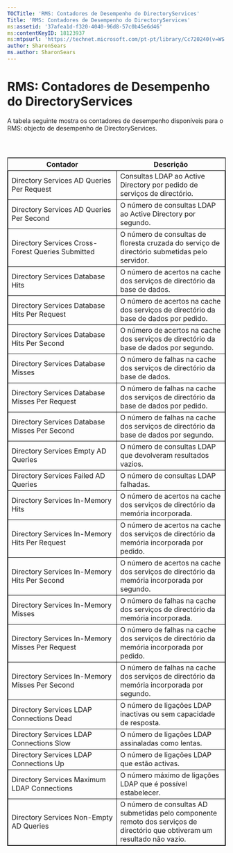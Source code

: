 ```yaml
---
TOCTitle: 'RMS: Contadores de Desempenho do DirectoryServices'
Title: 'RMS: Contadores de Desempenho do DirectoryServices'
ms:assetid: '37afea1d-f320-4040-96d8-57c0b45e6d46'
ms:contentKeyID: 18123937
ms:mtpsurl: 'https://technet.microsoft.com/pt-pt/library/Cc720240(v=WS.10)'
author: SharonSears
ms.author: SharonSears
---
```


RMS: Contadores de Desempenho do DirectoryServices
==================================================

A tabela seguinte mostra os contadores de desempenho disponíveis para o RMS: objecto de desempenho de DirectoryServices.

###  

 
<table style="border:1px solid black;">
<colgroup>
<col width="50%" />
<col width="50%" />
</colgroup>
<thead>
<tr class="header">
<th>Contador</th>
<th>Descrição</th>
</tr>
</thead>
<tbody>
<tr class="odd">
<td style="border:1px solid black;">Directory Services AD Queries Per Request</td>
<td style="border:1px solid black;">Consultas LDAP ao Active Directory por pedido de serviços de directório.</td>
</tr>
<tr class="even">
<td style="border:1px solid black;">Directory Services AD Queries Per Second</td>
<td style="border:1px solid black;">O número de consultas LDAP ao Active Directory por segundo.</td>
</tr>
<tr class="odd">
<td style="border:1px solid black;">Directory Services Cross-Forest Queries Submitted</td>
<td style="border:1px solid black;">O número de consultas de floresta cruzada do serviço de directório submetidas pelo servidor.</td>
</tr>
<tr class="even">
<td style="border:1px solid black;">Directory Services Database Hits</td>
<td style="border:1px solid black;">O número de acertos na cache dos serviços de directório da base de dados.</td>
</tr>
<tr class="odd">
<td style="border:1px solid black;">Directory Services Database Hits Per Request</td>
<td style="border:1px solid black;">O número de acertos na cache dos serviços de directório da base de dados por pedido.</td>
</tr>
<tr class="even">
<td style="border:1px solid black;">Directory Services Database Hits Per Second</td>
<td style="border:1px solid black;">O número de acertos na cache dos serviços de directório da base de dados por segundo.</td>
</tr>
<tr class="odd">
<td style="border:1px solid black;">Directory Services Database Misses</td>
<td style="border:1px solid black;">O número de falhas na cache dos serviços de directório da base de dados.</td>
</tr>
<tr class="even">
<td style="border:1px solid black;">Directory Services Database Misses Per Request</td>
<td style="border:1px solid black;">O número de falhas na cache dos serviços de directório da base de dados por pedido.</td>
</tr>
<tr class="odd">
<td style="border:1px solid black;">Directory Services Database Misses Per Second</td>
<td style="border:1px solid black;">O número de falhas na cache dos serviços de directório da base de dados por segundo.</td>
</tr>
<tr class="even">
<td style="border:1px solid black;">Directory Services Empty AD Queries</td>
<td style="border:1px solid black;">O número de consultas LDAP que devolveram resultados vazios.</td>
</tr>
<tr class="odd">
<td style="border:1px solid black;">Directory Services Failed AD Queries</td>
<td style="border:1px solid black;">O número de consultas LDAP falhadas.</td>
</tr>
<tr class="even">
<td style="border:1px solid black;">Directory Services In-Memory Hits</td>
<td style="border:1px solid black;">O número de acertos na cache dos serviços de directório da memória incorporada.</td>
</tr>
<tr class="odd">
<td style="border:1px solid black;">Directory Services In-Memory Hits Per Request</td>
<td style="border:1px solid black;">O número de acertos na cache dos serviços de directório da memória incorporada por pedido.</td>
</tr>
<tr class="even">
<td style="border:1px solid black;">Directory Services In-Memory Hits Per Second</td>
<td style="border:1px solid black;">O número de acertos na cache dos serviços de directório da memória incorporada por segundo.</td>
</tr>
<tr class="odd">
<td style="border:1px solid black;">Directory Services In-Memory Misses</td>
<td style="border:1px solid black;">O número de falhas na cache dos serviços de directório da memória incorporada.</td>
</tr>
<tr class="even">
<td style="border:1px solid black;">Directory Services In-Memory Misses Per Request</td>
<td style="border:1px solid black;">O número de falhas na cache dos serviços de directório da memória incorporada por pedido.</td>
</tr>
<tr class="odd">
<td style="border:1px solid black;">Directory Services In-Memory Misses Per Second</td>
<td style="border:1px solid black;">O número de falhas na cache dos serviços de directório da memória incorporada por segundo.</td>
</tr>
<tr class="even">
<td style="border:1px solid black;">Directory Services LDAP Connections Dead</td>
<td style="border:1px solid black;">O número de ligações LDAP inactivas ou sem capacidade de resposta.</td>
</tr>
<tr class="odd">
<td style="border:1px solid black;">Directory Services LDAP Connections Slow</td>
<td style="border:1px solid black;">O número de ligações LDAP assinaladas como lentas.</td>
</tr>
<tr class="even">
<td style="border:1px solid black;">Directory Services LDAP Connections Up</td>
<td style="border:1px solid black;">O número de ligações LDAP que estão activas.</td>
</tr>
<tr class="odd">
<td style="border:1px solid black;">Directory Services Maximum LDAP Connections</td>
<td style="border:1px solid black;">O número máximo de ligações LDAP que é possível estabelecer.</td>
</tr>
<tr class="even">
<td style="border:1px solid black;">Directory Services Non-Empty AD Queries</td>
<td style="border:1px solid black;">O número de consultas AD submetidas pelo componente remoto dos serviços de directório que obtiveram um resultado não vazio.</td>
</tr>
</tbody>
</table>
